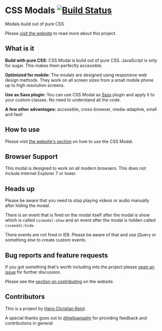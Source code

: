 # CSS Modals [![Build Status](https://secure.travis-ci.org/drublic/css-modal.png?branch=master)](http://travis-ci.org/drublic/css-modal)

Modals build out of pure CSS

Please [visit the website](http://drublic.github.io/css-modal) to read more about this project.

## What is it

__Build with pure CSS:__ CSS Modal is build out of pure CSS. JavaScript is only for sugar. This makes
them perfectly accessible.

__Optimized for mobile:__ The modals are designed using responsive web design methods. They work on all
screen sizes from a small mobile phone up to high resolution screens.

__Use as Sass plugin:__ You can use CSS Modal as [Sass](http://sass-lang.com/) plugin and apply it to
your custom classes. No need to understand all the code.

__A few other advantages:__ accessible, cross-browser, media-adaptive, small and fast!


## How to use

Please visit [the website's section](http://drublic.github.io/css-modal/#howto-markup)
on how to use the CSS Modal.


## Browser Support

This modal is designed to work on all modern browsers. This does not include
Internet Explorer 7 or lower.


## Heads up

Please be aware that you need to stop playing videos or audio manually after
hiding the modal.

There is an event that is fired on the modal itself after the modal is show
which is called `cssmodal:show` and an event after the modal is hidden called
`cssmodal:hide`.

There events are not fired in IE8. Please be aware of that and use jQuery or
something else to create custom events.


## Bug reports and feature requests

If you got something that's worth including into the project please
[open an issue](https://github.com/drublic/css-modal/issues) for further
discussion.

Please see the [section on contributing](http://drublic.github.io/css-modal/#contributing)
on the website.


## Contributors

This is a project by [Hans Christian Reinl](http://drublic.de).

A special thanks goes out to [@helloanselm](https://twitter.com/helloanselm) for
providing feedback and contributions in general
